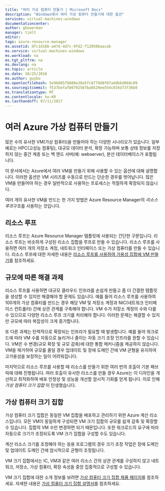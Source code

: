 ```yaml
---
title: "여러 가상 컴퓨터 만들기 | Microsoft Docs"
description: "Windows에서 여러 가상 컴퓨터 만들기에 대한 옵션"
services: virtual-machines-windows
documentationcenter: 
author: gbowerman
manager: timlt
editor: 
tags: azure-resource-manager
ms.assetid: dfc1d1bb-a47d-4d7c-9fd2-f12050baacab
ms.service: virtual-machines-windows
ms.workload: na
ms.tgt_pltfrm: na
ms.devlang: na
ms.topic: article
ms.date: 10/25/2016
ms.author: guybo
ms.openlocfilehash: 5e96805f8880a30a5fc8779d8f07addb6d068c09
ms.sourcegitcommit: f537befafb079256fba0529ee554c034d73f36b0
ms.translationtype: MT
ms.contentlocale: ko-KR
ms.lasthandoff: 07/11/2017
---
```

# <a name="create-multiple-azure-virtual-machines"></a>여러 Azure 가상 컴퓨터 만들기
많은 수의 유사한 VM(가상 컴퓨터)을 만들어야 하는 다양한 시나리오가 있습니다. 일부 예로는 HPC(고성능 컴퓨팅), 대규모 데이터 분석, 확장 가능하며 보통 상태 정보를 저장하지 않는 중간 계층 또는 백 엔드 서버(예: webserver), 분산 데이터베이스가 포함됩니다.

이 문서에서는 Azure에서 여러 VM을 만들기 위해 사용할 수 있는 옵션에 대해 설명합니다. 이러한 옵션은 VM 시리즈를 수동으로 만드는 단순한 경우를 벗어납니다. 많은 VM을 만들어야 하는 경우 일반적으로 사용하는 프로세스는 적절하게 확장되지 않습니다.

여러 개의 유사한 VM을 만드는 한 가지 방법은 Azure Resource Manager의 *리소스 루프*구조를 사용하는 것입니다.

## <a name="resource-loops"></a>리소스 루프
리소스 루프는 Azure Resource Manager 템플릿에 사용되는 간단한 구문입니다. 리소스 루프는 비슷하게 구성된 리소스 집합을 루프로 만들 수 있습니다. 리소스 루프를 사용하면 여러 개의 저장소 계정, 네트워크 인터페이스 또는 가상 컴퓨터를 만들 수 있습니다. 리소스 루프에 대한 자세한 내용은 [리소스 루프를 사용하여 가용성 집합에 VM 만들기](https://azure.microsoft.com/documentation/templates/201-vm-copy-index-loops/)를 참조하세요.

## <a name="challenges-of-scale"></a>규모에 따른 해결 과제
리소스 루프를 사용하면 대규모 클라우드 인프라를 손쉽게 만들고 좀 더 간결한 템플릿을 생성할 수 있지만 해결해야 할 문제도 있습니다. 예를 들어 리소스 루프를 사용하여 100개의 가상 컴퓨터를 만드는 경우 해당 VM 및 저장소 계정과 NIC(네트워크 인터페이스 컨트롤러) 간에 상관 관계를 구축해야 합니다. VM 수가 저장소 계정의 수와 다를 수 있으므로 다양한 리소스 루프 크기를 처리해야 합니다. 이러한 문제는 해결할 수 있지만 규모에 따라 복잡성이 크게 증가합니다.

또 다른 과제는 탄력적으로 확장되는 인프라가 필요할 때 발생합니다. 예를 들어 워크로드에 따라 VM 수를 자동으로 늘리거나 줄이는 자동 크기 조정 인프라를 원할 수 있습니다. VM은 수 변경(규모 확장 및 규모 감축)에 대한 통합 메커니즘을 제공하지 않습니다. VM을 제거하여 규모를 줄일 경우 업데이트 및 장애 도메인 간에 VM 균형을 유지하여 고가용성을 보장하는 일이 어려워집니다.

마지막으로 리소스 루프를 사용할 때 리소스를 만들기 위한 여러 번의 호출이 기본 패브릭에 대해 진행됩니다. 여러 호출이 유사한 리소스를 만들 경우 Azure는 이 디자인을 개선하고 최적화하여 배포 안정성 및 성능을 개선할 암시적 기회를 얻게 됩니다. 이로 인해 *가상 컴퓨터 크기 집합* 이 탄생했습니다.

## <a name="virtual-machine-scale-sets"></a>가상 컴퓨터 크기 집합
가상 컴퓨터 크기 집합은 동일한 VM 집합을 배포하고 관리하기 위한 Azure 계산 리소스입니다. 모든 VM이 동일하게 구성되면 VM 크기 집합의 규모를 쉽게 감축 및 확장할 수 있습니다. 집합의 VM 수만 변경하면 되기 때문입니다. 또한 워크로드의 요구에 따라 자동으로 크기가 조정되도록 VM 크기 집합을 구성할 수도 있습니다.

계산 리소스 크기를 조정해야 하는 응용 프로그램의 경우 크기 조정 작업은 장애 도메인 및 업데이트 도메인 간에 암시적으로 균형이 조정됩니다.

VM 크기 집합에서는 IC, VM과 같은 여러 리소스 간의 상관 관계를 구성하지 않고 네트워크, 저장소, 가상 컴퓨터, 확장 속성을 중앙 집중적으로 구성할 수 있습니다.

VM 크기 집합에 대한 소개 정보를 보려면 [가상 컴퓨터 크기 집합 제품 페이지](https://azure.microsoft.com/services/virtual-machine-scale-sets/)를 참조하세요. 자세한 내용은 [가상 컴퓨터 크기 집합 설명서](https://azure.microsoft.com/documentation/services/virtual-machine-scale-sets/)를 참조하세요.

